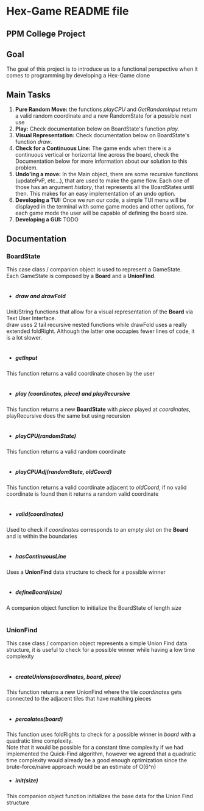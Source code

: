 # Hex-Game README file
## PPM College Project

## Goal
The goal of this project is to introduce us to a functional perspective when it comes to programming by developing a Hex-Game clone

## Main Tasks

1. **Pure Random Move:** the functions *playCPU* and *GetRandomInput* return a valid random coordinate and a new RandomState for a possible next use
2. **Play:** Check documentation below on BoardState's function *play*.
3. **Visual Representation:** Check documentation below on BoardState's function *draw*.
4. **Check for a Continuous Line:** The game ends when there is a continuous vertical or horizontal line across the board, check the Documentation below for more information about our solution to this problem.
5. **Undo'ing a move:** In the Main object, there are some recursive functions (updatePvP, etc...), that are used to make the game flow. Each one of those has an argument *history*, that represents all the BoardStates until then. This makes for an easy implementation of an undo option.
6. **Developing a TUI:** Once we run our code, a simple TUI menu will be displayed in the terminal with some game modes and other options, for each game mode the user will be capable of defining the board size.
7. **Developing a GUI:** TODO
## Documentation

### BoardState
This case class / companion object is used to represent a GameState. <br>
Each GameState is composed by a **Board** and a **UnionFind**.
<br><br>
* ##### draw and drawFold
Unit/String functions that allow for a visual representation of the **Board** via Text User Interface.<br>draw uses 2 tail recursive nested functions while drawFold uses a really extended foldRight. Although the latter one occupies fewer lines of code, it is a lot slower.
<br><br>
* ##### getInput
This function returns a valid coordinate chosen by the user
<br><br>
* ##### play (coordinates, piece) and playRecursive
This function returns a new **BoardState** with *piece* played at *coordinates*, playRecursive does the same but using recursion
<br><br>
* ##### playCPU(randomState)
This function returns a valid random coordinate 
<br><br>
* ##### playCPUAdj(randomState, oldCoord)
This function returns a valid coordinate adjacent to *oldCoord*, if no valid coordinate is found then it returns a random valid coordinate
<br><br>
* ##### valid(coordinates)
Used to check if *coordinates* corresponds to an empty slot on the **Board** and is within the boundaries
<br><br>
* ##### hasContinuousLine
Uses a **UnionFind** data structure to check for a possible winner
<br><br>
* ##### defineBoard(size)
A companion object function to initialize the BoardState of length *size*
<br><br>

### UnionFind
This case class / companion object represents a simple Union Find data structure, it is useful to check for a possible winner while having a low time complexity
<br><br>
* ##### createUnions(coordinates, board, piece)
This function returns a new UnionFind where the tile *coordinates* gets connected to the adjacent tiles that have matching pieces
<br><br>
* ##### percolates(board)
This function uses foldRights to check for a possible winner in *board* with a quadratic time complexity.
<br>Note that it would be possible for a constant time complexity if we had implemented the Quick-Find algorithm, however we agreed that a quadratic time complexity would already be a good enough optimization since the brute-force/naive approach would be an estimate of O(6^n)  
* ##### init(size)
This companion object function initializes the base data for the Union Find structure

